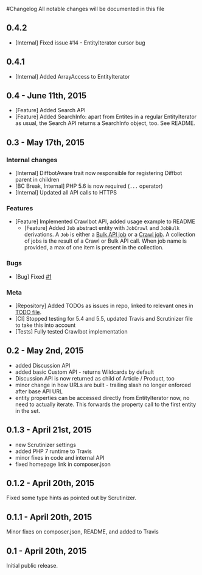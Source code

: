 #Changelog
All notable changes will be documented in this file

## 0.4.2

- [Internal] Fixed issue #14 - EntityIterator cursor bug

## 0.4.1

- [Internal] Added ArrayAccess to EntityIterator

## 0.4 - June 11th, 2015

- [Feature] Added Search API
- [Feature] Added SearchInfo: apart from Entites in a regular EntityIterator as usual, the Search API returns a SearchInfo object, too. See README.

## 0.3 - May 17th, 2015

### Internal changes

- [Internal] DiffbotAware trait now responsible for registering Diffbot parent in children
- [BC Break, Internal] PHP 5.6 is now required (`...` operator)
- [Internal] Updated all API calls to HTTPS

### Features

- [Feature] Implemented Crawlbot API, added usage example to README
    - [Feature] Added `Job` abstract entity with `JobCrawl` and `JobBulk` derivations. A `Job` is either a [Bulk API job](https://www.diffbot.com/dev/docs/bulk) or a [Crawl job](https://www.diffbot.com/dev/docs/crawl). A collection of jobs is the result of a Crawl or Bulk API call. When job name is provided, a max of one item is present in the collection.
    
### Bugs

- [Bug] Fixed [#1](https://github.com/Swader/diffbot-php-client/issues/1)

### Meta

- [Repository] Added TODOs as issues in repo, linked to relevant ones in [TODO file](TODO.md).
- [CI] Stopped testing for 5.4 and 5.5, updated Travis and Scrutinizer file to take this into account
- [Tests] Fully tested Crawlbot implementation

## 0.2 - May 2nd, 2015

- added Discussion API
- added basic Custom API - returns Wildcards by default
- Discussion API is now returned as child of Article / Product, too
- minor change in how URLs are built - trailing slash no longer enforced after base API URL
- entity properties can be accessed directly from EntityIterator now, no need to actually iterate. This forwards the property call to the first entity in the set.

## 0.1.3 - April 21st, 2015

- new Scrutinizer settings
- added PHP 7 runtime to Travis
- minor fixes in code and internal API
- fixed homepage link in composer.json

## 0.1.2 - April 20th, 2015

Fixed some type hints as pointed out by Scrutinizer.

## 0.1.1 - April 20th, 2015

Minor fixes on composer.json, README, and added to Travis

## 0.1 - April 20th, 2015

Initial public release.